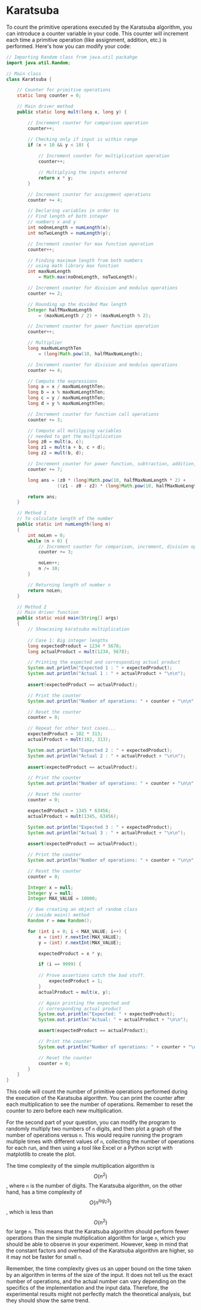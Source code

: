 # Karatsuba
To count the primitive operations executed by the Karatsuba algorithm, you can introduce a counter variable in your code. This counter will increment each time a primitive operation (like assignment, addition, etc.) is performed. Here's how you can modify your code:

```java
// Importing Random class from java.util packahge
import java.util.Random;

// Main class 
class Karatsuba {

    // Counter for primitive operations
    static long counter = 0;

    // Main driver method 
    public static long mult(long x, long y) {

        // Increment counter for comparison operation
        counter++;

        // Checking only if input is within range  
        if (x < 10 && y < 10) {
           
            // Increment counter for multiplication operation
            counter++;

            // Multiplying the inputs entered 
            return x * y;
        }

        // Increment counter for assignment operations
        counter += 4;

        // Declaring variables in order to  
        // Find length of both integer
        // numbers x and y
        int noOneLength = numLength(x);
        int noTwoLength = numLength(y);

        // Increment counter for max function operation
        counter++;

        // Finding maximum length from both numbers
        // using math library max function
        int maxNumLength
            = Math.max(noOneLength, noTwoLength);

        // Increment counter for division and modulus operations
        counter += 2;

        // Rounding up the divided Max length
        Integer halfMaxNumLength
            = (maxNumLength / 2) + (maxNumLength % 2);

        // Increment counter for power function operation
        counter++;

        // Multiplier
        long maxNumLengthTen
            = (long)Math.pow(10, halfMaxNumLength);

        // Increment counter for division and modulus operations
        counter += 4;

        // Compute the expressions
        long a = x / maxNumLengthTen;
        long b = x % maxNumLengthTen;
        long c = y / maxNumLengthTen;
        long d = y % maxNumLengthTen;

        // Increment counter for function call operations
        counter += 3;

        // Compute all mutilpying variables
        // needed to get the multiplication    
        long z0 = mult(a, c);
        long z1 = mult(a + b, c + d);
        long z2 = mult(b, d);

        // Increment counter for power function, subtraction, addition, and multiplication operations
        counter += 7;

        long ans = (z0 * (long)Math.pow(10, halfMaxNumLength * 2) + 
                   ((z1 - z0 - z2) * (long)Math.pow(10, halfMaxNumLength) + z2));

        return ans;
    }

    // Method 1
    // To calculate length of the number
    public static int numLength(long n)
    {
        int noLen = 0;
        while (n > 0) {
            // Increment counter for comparison, increment, division operations
            counter += 3;

            noLen++;
            n /= 10;
        }

        // Returning length of number n
        return noLen;
    }

    // Method 2
    // Main driver function
    public static void main(String[] args)
    {
        // Showcasing karatsuba multiplication
        
        // Case 1: Big integer lengths
        long expectedProduct = 1234 * 5678;
        long actualProduct = mult(1234, 5678);

        // Printing the expected and corresponding actual product 
        System.out.println("Expected 1 : " + expectedProduct);
        System.out.println("Actual 1 : " + actualProduct + "\n\n");
    
        assert(expectedProduct == actualProduct);

        // Print the counter
        System.out.println("Number of operations: " + counter + "\n\n");

        // Reset the counter
        counter = 0;

        // Repeat for other test cases...
        expectedProduct = 102 * 313;
        actualProduct = mult(102, 313);

        System.out.println("Expected 2 : " + expectedProduct);
        System.out.println("Actual 2 : " + actualProduct + "\n\n");
        
        assert(expectedProduct == actualProduct);

        // Print the counter
        System.out.println("Number of operations: " + counter + "\n\n");

        // Reset the counter
        counter = 0;

        expectedProduct = 1345 * 63456;
        actualProduct = mult(1345, 63456);

        System.out.println("Expected 3 : " + expectedProduct);
        System.out.println("Actual 3 : " + actualProduct + "\n\n");
        
        assert(expectedProduct == actualProduct);        

        // Print the counter
        System.out.println("Number of operations: " + counter + "\n\n");

        // Reset the counter
        counter = 0;

        Integer x = null;
        Integer y = null;
        Integer MAX_VALUE = 10000;

        // Boe creating an object of random class
        // inside main() method 
        Random r = new Random();

        for (int i = 0; i < MAX_VALUE; i++) {
            x = (int) r.nextInt(MAX_VALUE);
            y = (int) r.nextInt(MAX_VALUE);

            expectedProduct = x * y;

            if (i == 9999) {
            
            // Prove assertions catch the bad stuff.
                expectedProduct = 1;    
            }
            actualProduct = mult(x, y);

            // Again printing the expected and 
            // corresponding actual product 
            System.out.println("Expected: " + expectedProduct);
            System.out.println("Actual: " + actualProduct + "\n\n");

            assert(expectedProduct == actualProduct);        

            // Print the counter
            System.out.println("Number of operations: " + counter + "\n\n");

            // Reset the counter
            counter = 0;
        }
    }
}
```

This code will count the number of primitive operations performed during the execution of the Karatsuba algorithm. You can print the counter after each multiplication to see the number of operations. Remember to reset the counter to zero before each new multiplication.

For the second part of your question, you can modify the program to randomly multiply two numbers of `n` digits, and then plot a graph of the number of operations versus `n`. This would require running the program multiple times with different values of `n`, collecting the number of operations for each run, and then using a tool like Excel or a Python script with matplotlib to create the plot.

The time complexity of the simple multiplication algorithm is $$O(n^2)$$, where `n` is the number of digits. The Karatsuba algorithm, on the other hand, has a time complexity of $$O(n^{log_2 3})$$, which is less than $$O(n^2)$$ for large `n`. This means that the Karatsuba algorithm should perform fewer operations than the simple multiplication algorithm for large `n`, which you should be able to observe in your experiment. However, keep in mind that the constant factors and overhead of the Karatsuba algorithm are higher, so it may not be faster for small `n`. 

Remember, the time complexity gives us an upper bound on the time taken by an algorithm in terms of the size of the input. It does not tell us the exact number of operations, and the actual number can vary depending on the specifics of the implementation and the input data. Therefore, the experimental results might not perfectly match the theoretical analysis, but they should show the same trend.
